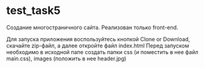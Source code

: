 # test_task5

Создание многостраничного сайта. 
Реализован только front-end.

Для запуска приложения воспользуйтесь кнопкой Clone or Download, скачайте zip-файл, а далее откройте файл index.html
Перед запуском необходимо в исходной папе создать папки css (и поместить в нее файл main.css), images  (положить в нее header.jpg)
